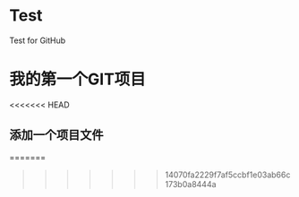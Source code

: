 # Test
Test for GitHub

# 我的第一个GIT项目
<<<<<<< HEAD
## 添加一个项目文件
=======

>>>>>>> 14070fa2229f7af5ccbf1e03ab66c173b0a8444a
